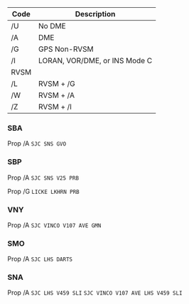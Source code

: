 | Code | Description |
|--| --|
|/U |No DME|
|/A |DME|
|/G |GPS Non-RVSM|
|/I |LORAN, VOR/DME, or INS Mode C|
|RVSM|
|/L |RVSM + /G|
|/W |RVSM + /A|
|/Z |RVSM + /I|


### SBA
Prop /A
```SJC SNS GVO```

### SBP
Prop /A
```SJC SNS V25 PRB```

Prop /G
```LICKE LKHRN PRB```

### VNY
Prop /A
```SJC VINCO V107 AVE GMN```

### SMO
Prop /A
```SJC LHS DARTS```

### SNA
Prop /A
```SJC LHS V459 SLI```
```SJC VINCO V107 AVE LHS V459 SLI```

